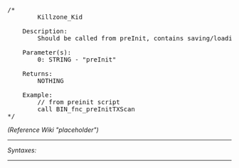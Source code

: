 <pre>/*
		Killzone_Kid

	Description:
		Should be called from preInit, contains saving/loading functions as well as default initisalization

	Parameter(s):
		0: STRING - "preInit"

	Returns:
		NOTHING
		
	Example: 
		// from preinit script
		call BIN_fnc_preInitTXScan
*/</pre>

*(Reference Wiki "placeholder")*


---
*Syntaxes:*

<!-- [] call `BIN_fnc_preInitTXScan` -->

---
